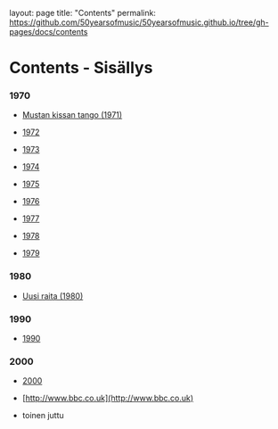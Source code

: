 layout: page
title: "Contents"
permalink: https://github.com/50yearsofmusic/50yearsofmusic.github.io/tree/gh-pages/docs/contents

# Contents - Sisällys



### 1970

* [Mustan kissan tango (1971)](1971.md)
* [1972](1972.md)

* [1973](1973.md)

* [1974](1974.md)

* [1975](1975.md)

* [1976](1976.md)

* [1977](1977.md)

* [1978](1978.md)

* [1979](1979.md)



### 1980

* [Uusi raita (1980)](1980.md)

### 1990

* [1990](1990.md)

### 2000

* [2000](2000.md)







* [http://www.bbc.co.uk](http://www.bbc.co.uk)
* toinen juttu





